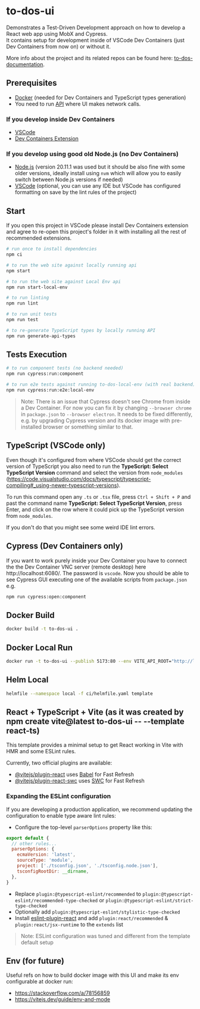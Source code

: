 # to-dos-ui

Demonstrates a Test-Driven Development approach on how to develop a React web app using MobX and Cypress.  
It contains setup for development inside of VSCode Dev Containers (just Dev Containers from now on) or without it.

More info about the project and its related repos can be found here: [to-dos-documentation](https://github.com/TourmalineCore/to-dos-documentation).

## Prerequisites

- [Docker](https://www.docker.com/get-started/) (needed for Dev Containers and TypeScript types generation)
- You need to run [API](https://github.com/TourmalineCore/to-dos-api) where UI makes network calls.

### If you develop inside Dev Containers
- [VSCode](https://code.visualstudio.com/)
- [Dev Containers Extension](https://marketplace.visualstudio.com/items?itemName=ms-vscode-remote.remote-containers)

### If you develop using good old Node.js (no Dev Containers)

- [Node.js](https://nodejs.org/en) (version 20.11.1 was used but it should be also fine with some older versions, ideally install using `nvm` which will allow you to easily switch between Node.js versions if needed)
- [VSCode](https://code.visualstudio.com/) (optional, you can use any IDE but VSCode has configured formatting on save by the lint rules of the project)

## Start

If you open this project in VSCode please install Dev Containers extension and agree to re-open this project's folder in it with installing all the rest of recommended extensions.

```bash
# run once to install dependencies
npm ci

# to run the web site against locally running api
npm start

# to run the web site against Local Env api
npm run start-local-env

# to run linting
npm run lint

# to run unit tests
npm run test

# to re-generate TypeScript types by locally running API
npm run generate-api-types
```

## Tests Execution

```bash
# to run component tests (no backend needed)
npm run cypress:run:component

# to run e2e tests against running to-dos-local-env (with real backend)
npm run cypress:run:e2e:local-env
```

>Note: There is an issue that Cypress doesn't see Chrome from inside a Dev Container. For now you can fix it by changing `--browser chrome` in `package.json` to `--browser electron`. It needs to be fixed differently, e.g. by upgrading Cypress version and its docker image with pre-installed browser or something similar to that.

## TypeScript (VSCode only)

Even though it's configured from where VSCode should get the correct version of TypeScript you also need to run the **TypeScript: Select TypeScript Version** command and select the version from `node_modules` (https://code.visualstudio.com/docs/typescript/typescript-compiling#_using-newer-typescript-versions).

To run this command open any `.ts` or `.tsx` file, press `Ctrl + Shift + P` and past the command name **TypeScript: Select TypeScript Version**, press Enter, and click on the row where it could pick up the TypeScript version from `node_modules`.

If you don't do that you might see some weird IDE lint errors.

## Cypress (Dev Containers only)

If you want to work purely inside your Dev Container you have to connect the the Dev Container VNC server (remote desktop) here http://localhost:6080/. The password is `vscode`. Now you should be able to see Cypress GUI executing one of the available scripts from `package.json` e.g.

```bash
npm run cypress:open:component
```

## Docker Build

```bash
docker build -t to-dos-ui .
```

## Docker Local Run
```bash
docker run -t to-dos-ui --publish 5173:80 --env VITE_API_ROOT="http://localhost:5005/to-dos-api" --rm
```

## Helm Local
```bash
helmfile --namespace local -f ci/helmfile.yaml template
```

## React + TypeScript + Vite (as it was created by npm create vite@latest to-dos-ui -- --template react-ts)

This template provides a minimal setup to get React working in Vite with HMR and some ESLint rules.

Currently, two official plugins are available:

- [@vitejs/plugin-react](https://github.com/vitejs/vite-plugin-react/blob/main/packages/plugin-react/README.md) uses [Babel](https://babeljs.io/) for Fast Refresh
- [@vitejs/plugin-react-swc](https://github.com/vitejs/vite-plugin-react-swc) uses [SWC](https://swc.rs/) for Fast Refresh

### Expanding the ESLint configuration

If you are developing a production application, we recommend updating the configuration to enable type aware lint rules:

- Configure the top-level `parserOptions` property like this:

```js
export default {
  // other rules...
  parserOptions: {
    ecmaVersion: 'latest',
    sourceType: 'module',
    project: ['./tsconfig.json', './tsconfig.node.json'],
    tsconfigRootDir: __dirname,
  },
}
```

- Replace `plugin:@typescript-eslint/recommended` to `plugin:@typescript-eslint/recommended-type-checked` or `plugin:@typescript-eslint/strict-type-checked`
- Optionally add `plugin:@typescript-eslint/stylistic-type-checked`
- Install [eslint-plugin-react](https://github.com/jsx-eslint/eslint-plugin-react) and add `plugin:react/recommended` & `plugin:react/jsx-runtime` to the `extends` list

>Note: ESLint configuration was tuned and different from the template default setup

## Env (for future)

Useful refs on how to build docker image with this UI and make its env configurable at docker run:
- https://stackoverflow.com/a/78156859
- https://vitejs.dev/guide/env-and-mode
